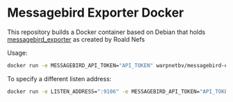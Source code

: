 # Messagebird Exporter Docker

This repository builds a Docker container based on Debian that holds
[messagebird_exporter](https://github.com/roaldnefs/messagebird_exporter) as created by Roald Nefs

Usage:

```bash
docker run -e MESSAGEBIRD_API_TOKEN="API_TOKEN" warpnetbv/messagebird-exporter:latest
```

To specify a different listen address:

```bash
docker run -e LISTEN_ADDRESS=":9106" -e MESSAGEBIRD_API_TOKEN="API_TOKEN" warpnetbv/messagebird-exporter:latest
```
